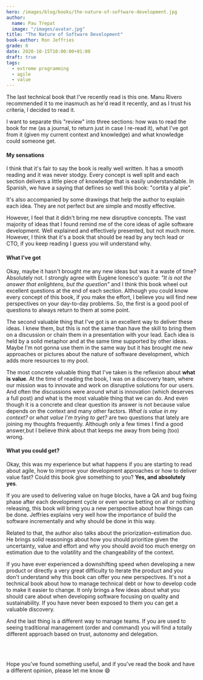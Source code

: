 ```yaml
---
hero: /images/blog/books/the-nature-of-software-development.jpg
author:
  name: Pau Trepat
  image: "/images/avatar.jpg"
title: "The Nature of Software Development"
book-author: Ron Jeffries
grade: 8
date: 2020-10-15T10:00:00+01:00
draft: true
tags: 
  - extreme programming 
  - agile 
  - value
---
```


The last technical book that I've recently read is this one. Manu Rivero recommended it to me inasmuch as he'd read it recently, and as I trust his criteria, I decided to read it.

I want to separate this "review" into three sections:  how was to read the book for me (as a journal, to return just in case I re-read it), what I've got from it (given my current context and knowledge) and what knowledge could someone get.

#### My sensations
I think that it's fair to say the book is really well written. It has a smooth reading and it was never stodgy. Every concept is well split and each section delivers a little piece of knowledge that is easily understandable. In Spanish, we have a saying that defines so well this book: "cortita y al pie".

It's also accompanied by some drawings that help the author to explain each idea. They are not perfect but are simple and mostly effective.

However, I feel that it didn't bring me new disruptive concepts. The vast majority of ideas that I found remind me of the core ideas of agile software development. Well explained and effectively presented, but not much more. However, I think that it's a book that should be read by any tech lead or CTO, if you keep reading I guess you will understand why.

#### What I've got

Okay, maybe it hasn't brought me any new ideas but was it a waste of time? Absolutely not. I strongly agree with Eugène Ionesco's quote: _"It is not the answer that enlightens, but the question"_ and I think this book wheel out excellent questions at the end of each section. Although you could know every concept of this book, if you make the effort, I believe you will find new perspectives on your day-to-day problems. So, the first is a good pool of questions to always return to them at some point.

The second valuable thing that I've got is an excellent way to deliver these ideas. I knew them, but this is not the same than have the skill to bring them on a discussion or chain them in a presentation with your lead. Each idea is held by a solid metaphor and at the same time supported by other ideas. Maybe I'm not gonna use them in the same way but it has brought me new approaches or pictures about the nature of software development, which adds more resources to my pool. 

The most concrete valuable thing that I've taken is the reflexion about **what is value**. At the time of reading the book, I was on a discovery team, where our mission was to innovate and work on disruptive solutions for our users. And often the discussions were around what is innovation (which deserves a full post) and what is the most valuable thing that we can do. And even though it is a concrete and clear question its answer is not because value depends on the context and many other factors.
_What is value in my context?_ or _what value I'm trying to get?_ are two questions that lately are joining my thoughts frequently. Although only a few times I find a good answer,but I believe think about that keeps me away from being (too) wrong.

#### What you could get?

Okay, this was my experience but what happens if you are starting to read about agile, how to improve your development approaches or how to deliver value fast? Could this book give something to you? **Yes, and absolutely yes**.

If you are used to delivering value on huge blocks, have a QA and bug fixing phase after each development cycle or even worse betting on all or nothing releasing, this book will bring you a new perspective about how things can be done. Jeffries explains very well how the importance of build the software incrementally and why should be done in this way.

Related to that, the author also talks about the priorization-estimation duo. He brings solid reasonings about how you should prioritize given the uncertainty, value and effort and why you should avoid too much energy on estimation due to the volatility and the changeability of the context.

If you have ever experienced a downshifting speed when developing a new product or directly a very great difficulty to iterate the product and you don't understand why this book can offer you new perspectives. It's not a technical book about how to manage technical debt or how to develop code to make it easier to change. It only brings a few ideas about what you should care about when developing software focusing on quality and sustainability. If you have never been exposed to them you can get a valuable discovery.

And the last thing is a different way to manage teams. If you are used to seeing traditional management (order and command) you will find a totally different approach based on trust, autonomy and delegation.

<br/><br/>

Hope you've found something useful, and if you've read the book and have a different opinion, please let me know 😄